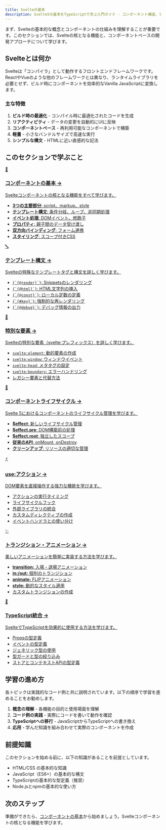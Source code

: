 ```yaml
---
title: Svelteの基本
description: Svelte5の基本をTypeScriptで学ぶ入門ガイド - コンポーネント構造、テンプレート構文、リアクティビティ、イベント処理、プロパティ、バインディング、ライフサイクルの基礎を実例を交えて体系的かつ実践的に詳しく解説します
---
```


<script>
  import { base } from '$app/paths';
</script>


まず、Svelteの基本的な概念とコンポーネントの仕組みを理解することが重要です。このセクションでは、Svelteの核となる機能と、コンポーネントベースの開発アプローチについて学びます。

## Svelteとは何か

Svelteは「コンパイラ」として動作するフロントエンドフレームワークです。ReactやVueのような他のフレームワークとは異なり、ランタイムライブラリを必要とせず、ビルド時にコンポーネントを効率的なVanilla JavaScriptに変換します。

### 主な特徴

1. **ビルド時の最適化** - コンパイル時に最適化されたコードを生成
2. **リアクティビティ** - データの変更を自動的にUIに反映
3. **コンポーネントベース** - 再利用可能なコンポーネントで構築
4. **軽量** - 小さなバンドルサイズで高速な実行
5. **シンプルな構文** - HTMLに近い直感的な記法

## このセクションで学ぶこと

<div class="grid grid-cols-1 md:grid-cols-2 gap-4 my-8 auto-rows-[1fr]">
  <a href="{base}/svelte/basics/component-basics/" class="flex no-underline group h-full">
    <div class="p-4 border border-gray-2 dark:border-gray-7 rounded-lg shadow-md hover:shadow-lg hover:border-pink-400 dark:hover:border-pink-400 transition-all cursor-pointer flex flex-col w-full">
      <div class="text-3xl mb-2">🧩</div>
      <h3 class="font-bold text-lg mb-2 text-pink-600 dark:text-pink-400 group-hover:text-pink-700 dark:group-hover:text-pink-300 transition-colors">
        コンポーネントの基本
        <span class="inline-block ml-1 text-xs opacity-60">→</span>
      </h3>
      <p class="text-sm mb-3 text-gray-7 dark:text-gray-3">Svelteコンポーネントの核となる機能をすべて学びます。</p>
      <ul class="text-sm text-gray-6 dark:text-gray-4 space-y-1 flex-grow">
        <li><strong>3つの主要部分</strong>: script、markup、style</li>
        <li><strong>テンプレート構文</strong>: 条件分岐、ループ、非同期処理</li>
        <li><strong>イベント処理</strong>: DOMイベント、修飾子</li>
        <li><strong>プロパティ</strong>: 親子間のデータ受け渡し</li>
        <li><strong>双方向バインディング</strong>: フォーム連携</li>
        <li><strong>スタイリング</strong>: スコープ付きCSS</li>
      </ul>
    </div>
  </a>
  
  <a href="{base}/svelte/basics/template-syntax/" class="flex no-underline group h-full">
    <div class="p-4 border border-gray-2 dark:border-gray-7 rounded-lg shadow-md hover:shadow-lg hover:border-pink-400 dark:hover:border-pink-400 transition-all cursor-pointer flex flex-col w-full">
      <div class="text-3xl mb-2">🔤</div>
      <h3 class="font-bold text-lg mb-2 text-pink-600 dark:text-pink-400 group-hover:text-pink-700 dark:group-hover:text-pink-300 transition-colors">
        テンプレート構文
        <span class="inline-block ml-1 text-xs opacity-60">→</span>
      </h3>
      <p class="text-sm mb-3 text-gray-7 dark:text-gray-3">Svelteの特殊なテンプレートタグと構文を詳しく学びます。</p>
      <ul class="text-sm text-gray-6 dark:text-gray-4 space-y-1 flex-grow">
        <li><code>{`{@render}`}</code>: Snippetsのレンダリング</li>
        <li><code>{`{@html}`}</code>: HTML文字列の挿入</li>
        <li><code>{`{@const}`}</code>: ローカル定数の定義</li>
        <li><code>{`{#key}`}</code>: 強制的な再レンダリング</li>
        <li><code>{`{@debug}`}</code>: デバッグ情報の出力</li>
      </ul>
    </div>
  </a>
  
  <a href="{base}/svelte/basics/special-elements/" class="flex no-underline group h-full">
    <div class="p-4 border border-gray-2 dark:border-gray-7 rounded-lg shadow-md hover:shadow-lg hover:border-pink-400 dark:hover:border-pink-400 transition-all cursor-pointer flex flex-col w-full">
      <div class="text-3xl mb-2">🔮</div>
      <h3 class="font-bold text-lg mb-2 text-pink-600 dark:text-pink-400 group-hover:text-pink-700 dark:group-hover:text-pink-300 transition-colors">
        特別な要素
        <span class="inline-block ml-1 text-xs opacity-60">→</span>
      </h3>
      <p class="text-sm mb-3 text-gray-7 dark:text-gray-3">Svelteの特別な要素（svelte:プレフィックス）を詳しく学びます。</p>
      <ul class="text-sm text-gray-6 dark:text-gray-4 space-y-1 flex-grow">
        <li><code>svelte:element</code>: 動的要素の作成</li>
        <li><code>svelte:window</code>: ウィンドウイベント</li>
        <li><code>svelte:head</code>: メタタグの設定</li>
        <li><code>svelte:boundary</code>: エラーハンドリング</li>
        <li>レガシー要素と代替方法</li>
      </ul>
    </div>
  </a>
  
  <a href="{base}/svelte/basics/component-lifecycle/" class="flex no-underline group h-full">
    <div class="p-4 border border-gray-2 dark:border-gray-7 rounded-lg shadow-md hover:shadow-lg hover:border-pink-400 dark:hover:border-pink-400 transition-all cursor-pointer flex flex-col w-full">
      <div class="text-3xl mb-2">🔄</div>
      <h3 class="font-bold text-lg mb-2 text-pink-600 dark:text-pink-400 group-hover:text-pink-700 dark:group-hover:text-pink-300 transition-colors">
        コンポーネントライフサイクル
        <span class="inline-block ml-1 text-xs opacity-60">→</span>
      </h3>
      <p class="text-sm mb-3 text-gray-7 dark:text-gray-3">Svelte 5におけるコンポーネントのライフサイクル管理を学びます。</p>
      <ul class="text-sm text-gray-6 dark:text-gray-4 space-y-1 flex-grow">
        <li><strong>$effect</strong>: 新しいライフサイクル管理</li>
        <li><strong>$effect.pre</strong>: DOM構築前の処理</li>
        <li><strong>$effect.root</strong>: 独立したスコープ</li>
        <li><strong>従来のAPI</strong>: onMount, onDestroy</li>
        <li><strong>クリーンアップ</strong>: リソースの適切な管理</li>
      </ul>
    </div>
  </a>
  
  <a href="{base}/svelte/basics/actions/" class="flex no-underline group h-full">
    <div class="p-4 border border-gray-2 dark:border-gray-7 rounded-lg shadow-md hover:shadow-lg hover:border-pink-400 dark:hover:border-pink-400 transition-all cursor-pointer flex flex-col w-full">
      <div class="text-3xl mb-2">⚡</div>
      <h3 class="font-bold text-lg mb-2 text-pink-600 dark:text-pink-400 group-hover:text-pink-700 dark:group-hover:text-pink-300 transition-colors">
        use:アクション
        <span class="inline-block ml-1 text-xs opacity-60">→</span>
      </h3>
      <p class="text-sm mb-3 text-gray-7 dark:text-gray-3">DOM要素を直接操作する強力な機能を学びます。</p>
      <ul class="text-sm text-gray-6 dark:text-gray-4 space-y-1 flex-grow">
        <li>アクションの実行タイミング</li>
        <li>ライフサイクルフック</li>
        <li>外部ライブラリの統合</li>
        <li>カスタムディレクティブの作成</li>
        <li>イベントハンドラとの使い分け</li>
      </ul>
    </div>
  </a>
  
  <a href="{base}/svelte/basics/transitions/" class="flex no-underline group h-full">
    <div class="p-4 border border-gray-2 dark:border-gray-7 rounded-lg shadow-md hover:shadow-lg hover:border-pink-400 dark:hover:border-pink-400 transition-all cursor-pointer flex flex-col w-full">
      <div class="text-3xl mb-2">✨</div>
      <h3 class="font-bold text-lg mb-2 text-pink-600 dark:text-pink-400 group-hover:text-pink-700 dark:group-hover:text-pink-300 transition-colors">
        トランジション・アニメーション
        <span class="inline-block ml-1 text-xs opacity-60">→</span>
      </h3>
      <p class="text-sm mb-3 text-gray-7 dark:text-gray-3">美しいアニメーションを簡単に実装する方法を学びます。</p>
      <ul class="text-sm text-gray-6 dark:text-gray-4 space-y-1 flex-grow">
        <li><strong>transition:</strong> 入場・退場アニメーション</li>
        <li><strong>in:/out:</strong> 個別のトランジション</li>
        <li><strong>animate:</strong> FLIPアニメーション</li>
        <li><strong>style:</strong> 動的なスタイル適用</li>
        <li>カスタムトランジションの作成</li>
      </ul>
    </div>
  </a>
  
  <a href="{base}/svelte/basics/typescript-integration/" class="flex no-underline group h-full">
    <div class="p-4 border border-gray-2 dark:border-gray-7 rounded-lg shadow-md hover:shadow-lg hover:border-pink-400 dark:hover:border-pink-400 transition-all cursor-pointer flex flex-col w-full">
      <div class="text-3xl mb-2">📘</div>
      <h3 class="font-bold text-lg mb-2 text-pink-600 dark:text-pink-400 group-hover:text-pink-700 dark:group-hover:text-pink-300 transition-colors">
        TypeScript統合
        <span class="inline-block ml-1 text-xs opacity-60">→</span>
      </h3>
      <p class="text-sm mb-3 text-gray-7 dark:text-gray-3">SvelteでTypeScriptを効果的に使用する方法を学びます。</p>
      <ul class="text-sm text-gray-6 dark:text-gray-4 space-y-1 flex-grow">
        <li>Propsの型定義</li>
        <li>イベントの型定義</li>
        <li>ジェネリック型の使用</li>
        <li>型ガードと型の絞り込み</li>
        <li>ストアとコンテキストAPIの型定義</li>
      </ul>
    </div>
  </a>
</div>

## 学習の進め方

各トピックは実践的なコード例と共に説明されています。以下の順序で学習を進めることをお勧めします。

1. **概念の理解** - 各機能の目的と使用場面を理解
2. **コード例の実践** - 実際にコードを書いて動作を確認
3. **TypeScriptへの移行** - JavaScriptからTypeScriptへの書き換え
4. **応用** - 学んだ知識を組み合わせて実際のコンポーネントを作成

## 前提知識

このセクションを始める前に、以下の知識があることを前提としています。

- HTML/CSS の基本的な知識
- JavaScript（ES6+）の基本的な構文
- TypeScriptの基本的な型定義（推奨）
- Node.jsとnpmの基本的な使い方

## 次のステップ

準備ができたら、[コンポーネントの基本](/svelte/basics/component-basics/)から始めましょう。Svelteコンポーネントの核となる機能を学びます。